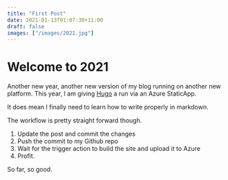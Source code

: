 ```yaml
---
title: "First Post"
date: 2021-01-13T01:07:30+11:00
draft: false
images: ["/images/2021.jpg"]
---
```

Welcome to 2021
===============

Another new year, another new version of my blog running on another new platform.
This year, I am giving [Hugo](https://gohugo.io) a run via an Azure StaticApp.

It does mean I finally need to learn how to write properly in markdown.

The workflow is pretty straight forward though.

1. Update the post and commit the changes
2. Push the commit to my Github repo
3. Wait for the trigger action to build the site and upload it to Azure
4. Profit.

So far, so good. 